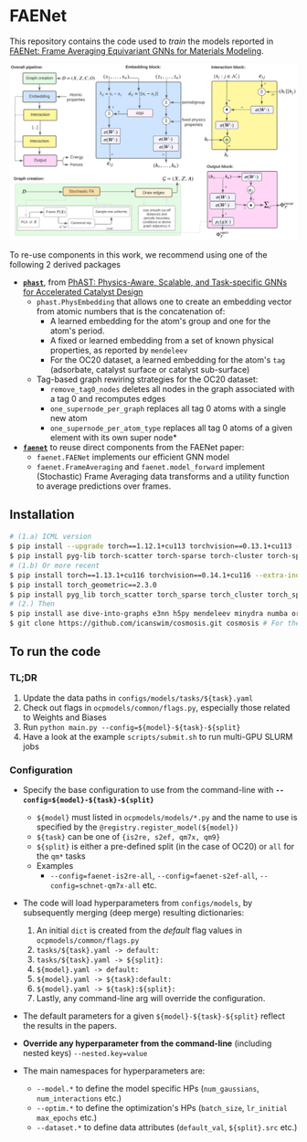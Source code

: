 # FAENet

This repository contains the code used to *train* the models reported in [FAENet: Frame Averaging Equivariant GNNs for Materials Modeling](https://openreview.net/forum?id=HRDRZNxQXc).

![pipeline](assets/pipeline.png)

To re-use components in this work, we recommend using one of the following 2 derived packages

* [**`phast`**](https://github.com/vict0rsch/phast), from [PhAST: Physics-Aware, Scalable, and Task-specific GNNs for Accelerated Catalyst Design](https://arxiv.org/abs/2211.12020)
  * `phast.PhysEmbedding` that allows one to create an embedding vector from atomic numbers that is the concatenation of:
    * A learned embedding for the atom's group and one for the atom's period.
    * A fixed or learned embedding from a set of known physical properties, as reported by `mendeleev`
    * For the OC20 dataset, a learned embedding for the atom's `tag` (adsorbate, catalyst surface or catalyst sub-surface)
  * Tag-based graph rewiring strategies for the OC20 dataset:
    * `remove_tag0_nodes` deletes all nodes in the graph associated with a tag 0 and recomputes edges
    * `one_supernode_per_graph` replaces all tag 0 atoms with a single new atom
    * `one_supernode_per_atom_type` replaces all tag 0 atoms of a given element with its own super node*
* [**`faenet`**](https://github.com/vict0rsch/faenet) to reuse direct components from the FAENet paper:
  * `faenet.FAENet` implements our efficient GNN model
  * `faenet.FrameAveraging` and `faenet.model_forward` implement (Stochastic) Frame Averaging data transforms and a utility function to average predictions over frames.

## Installation

```bash
# (1.a) ICML version
$ pip install --upgrade torch==1.12.1+cu113 torchvision==0.13.1+cu113 --extra-index-url https://download.pytorch.org/whl/cu113
$ pip install pyg-lib torch-scatter torch-sparse torch-cluster torch-spline-conv torch-geometric -f https://data.pyg.org/whl/torch-1.12.0+cu113.html
# (1.b) Or more recent
$ pip install torch==1.13.1+cu116 torchvision==0.14.1+cu116 --extra-index-url https://download.pytorch.org/whl/cu116
$ pip install torch_geometric==2.3.0
$ pip install pyg_lib torch_scatter torch_sparse torch_cluster torch_spline_conv -f https://data.pyg.org/whl/torch-1.13.1+cu116.html
# (2.) Then
$ pip install ase dive-into-graphs e3nn h5py mendeleev minydra numba orion Cython pymatgen rdkit rich scikit-learn sympy tqdm wandb tensorboard lmdb pytorch_warmup ipdb orjson
$ git clone https://github.com/icanswim/cosmosis.git cosmosis # For the QM7X dataset
```

## To run the code

### TL;DR

1. Update the data paths in `configs/models/tasks/${task}.yaml`
2. Check out flags in `ocpmodels/common/flags.py`, especially those related to Weights and Biases
3. Run `python main.py --config=${model}-${task}-${split}`
4. Have a look at the example `scripts/submit.sh` to run multi-GPU SLURM jobs

### Configuration

* Specify the base configuration to use from the command-line with **`--config=${model}-${task}-${split}`**
  * `${model}` must listed in `ocpmodels/models/*.py` and the name to use is specified by the `@registry.register_model(${model})`
  * `${task}` can be one of `{is2re, s2ef, qm7x, qm9}`
  * `${split}` is either a pre-defined split (in the case of OC20) or `all` for the `qm*` tasks
  * Examples
    * `--config=faenet-is2re-all`, `--config=faenet-s2ef-all`, `--config=schnet-qm7x-all` etc.

* The code will load hyperparameters from `configs/models`, by subsequently merging (deep merge) resulting dictionaries:

  1. An initial `dict` is created from the *default* flag values in `ocpmodels/common/flags.py`
  2. `tasks/${task}.yaml -> default:`
  3. `tasks/${task}.yaml -> ${split}:`
  4. `${model}.yaml -> default:`
  5. `${model}.yaml -> ${task}:default:`
  6. `${model}.yaml -> ${task}:${split}:`
  7. Lastly, any command-line arg will override the configuration.

* The default parameters for a given `${model}-${task}-${split}` reflect the results in the papers.
* **Override any hyperparameter from the command-line** (including nested keys) `--nested.key=value`
* The main namespaces for hyperparameters are:
  * `--model.*` to define the model specific HPs (`num_gaussians`, `num_interactions` etc.)
  * `--optim.*` to define the optimization's HPs (`batch_size`, `lr_initial` `max_epochs` etc.)
  * `--dataset.*` to define data attributes (`default_val`, `${split}.src` etc.)
